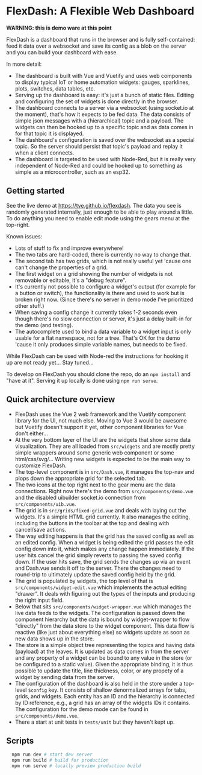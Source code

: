 FlexDash: A Flexible Web Dashboard
==================================

**WARNING: this is demo ware at this point**

FlexDash is a dashboard that runs in the browser and is fully self-contained:
feed it data over a websocket and save its config as a blob on the server and
you can build your dashboard with ease.

In more detail:
- The dashboard is built with Vue and Vuetify and uses web components to display
  typical IoT or home automation widgets: gauges, sparklines, plots, switches,
  data tables, etc.
- Serving up the dashboard is easy: it's just a bunch of static files.
  Editing and configuring the set of widgets is done directly in the browser.
- The dashboard connects to a server via a websocket (using socket.io at the moment),
  that's how it expects to be fed data. The data consists of simple json
  messages with a (hierarchical) topic and a payload. The widgets can then
  be hooked up to a specific topic and as data comes in for that topic it
  is displayed.
- The dashboard's configuration is saved over the websocket as a special
  topic. So the server should persist that topic's payload and replay
  it when a client connects.
- The dashboard is targeted to be used with Node-Red, but it is really
  very independent of Node-Red and could be hooked up to something as
  simple as a microcontroller, such as an esp32.

## Getting started

See the live demo at https://tve.github.io/flexdash. The data you see is randomly generated
internally, just enough to be able to play around a little. To do anything
you need to enable edit mode using the gears menu at the top-right.

Known issues:
- Lots of stuff to fix and improve everywhere!
- The two tabs are hard-coded, there is currently no way to change that.
- The second tab has two grids, which is not really useful yet 'cause one can't change
  the properties of a grid.
- The first widget on a grid showing the number of widgets is not removable or
  editable, it's a "debug feature".
- It's currently not possible to configure a widget's output (for example for a button
  or switch), the functionality is there and used to work but is broken
  right now. (Since there's no server in demo mode I've prioritized
  other stuff.)
- When saving a config change it currently takes 1-2 seconds even though there's
  no slow connection or server, it's just a delay built-in for the demo (and testing).
- The autocomplete used to bind a data variable to a widget input is only
  usable for a flat namespace, not for a tree. That's OK for the demo
  'cause it only produces simple variable names, but needs to be fixed.

While FlexDash can be used with Node-red the instructions for hooking
it up are not ready yet... Stay tuned...

To develop on FlexDash you should clone the repo, do an `npm install` and
"have at it". Serving it up locally is done using `npm run serve`.

## Quick architecture overview

- FlexDash uses the Vue 2 web framework and the Vuetify component
  library for the UI, not much else.
  Moving to Vue 3 would be awesome but Vuetify doesn't support it
  yet, other component libraries for Vue don't either...
- At the very bottom layer of the UI are the widgets that show some
  data visualization. They are all loaded from `src/widgets` and are
  mostly pretty simple wrappers around some generic web component or
  some html/css/svg/... Writing new widgets is expected to be the
  main way to customize FlexDash.
- The top-level component is in `src/Dash.vue`, it manages the top-nav and
  plops down the appropriate grid for the selected tab.
- The two icons at the top right next to the gear menu are the data connections.
  Right now there's the demo from `src/components/demo.vue` and the
  disabled uibuilder socket.io connection from `src/components/uib.vue`.
- The grid is in `src/grids/fixed-grid.vue` and deals with laying out the
  widgets. It's a simple HTML grid currently. It also manages the editing,
  including the buttons in the toolbar at the top and dealing with
  cancel/save actions.
- The way editing happens is that the grid has the saved config as well as
  an edited config. When a widget is being edited the grid passes the edit config
  down into it, which makes any change happen immediately.
  If the user hits cancel the grid simply reverts to passing the saved config down.
  If the user hits save, the grid sends the changes up via an event and
  Dash.vue sends it off to the server. 
  There the changes need to round-trip to ultimately update the 
  saved config held by the grid.
- The grid is populated by widgets, the top level of that is
  `src/components/widget-edit.vue` which implements the actual editing
  "drawer". It deals with figuring out the types of the inputs and 
  producing the right input field.
- Below that sits `src/components/widget-wrapper.vue` which manages the
  live data feeds to the widgets. The configuration is passed down the
  component hierarchy but the data is bound by widget-wrapper to
  flow "directly" from the data store to the widget component.
  This data flow is reactive (like just about everything else) so
  widgets update as soon as new data shows up in the store.
- The store is a simple object tree representing the topics and
  having data (payload) at the leaves. It is updated as data comes in
  from the server and any property of a widget can be bound to
  any value in the store (or be configured to a static value).
  Given the appropriate binding, it is thus possible to update the title,
  line thickness, color, or any propety of a widget by sending data
  from the server.
- The configuration of the dashboard is also held in the store
  under a top-level `$config` key. It consists of shallow denormalized
  arrays for tabs, grids, and widgets. Each entity has an ID and the
  hierarchy is connected by ID reference, e.g., a grid has an array
  of the widgets IDs it contains. The configuration for the demo
  mode can be found in `src/components/demo.vue`.
- There a start at unit tests in `tests/unit` but they haven't kept up.

## Scripts

```bash
  npm run dev # start dev server
  npm run build # build for production
  npm run serve # locally preview production build
```
